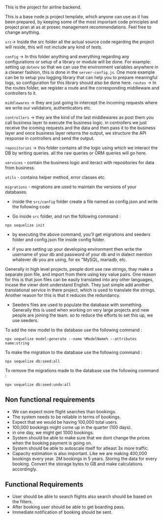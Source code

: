 This is the project for airline backend.

This is a base node js project template, which anyone can use as it has been prepared, by keeping some of the most important code principles and project
pran at as at prosec
management recommendations. Feel free to change anything.

`src`→ Inside the src folder all the actual source code regarding the project will reside, this will not include any kind of tests.

`config` → In this folder anything and everything regarding any configurations or setup of a library or module will be done. For example: setting up `dotenv` so that we can use the environment variables anywhere in a cleaner fashion, this is done in the `server-config.js`. One more example can be to setup you logging library that can help you to prepare meaningful logs, so configuration for this library should also be done here.
`routes` → In the routes folder, we register a route and the corresponding middleware and controllers to it.

`middlewares` → they are just going to intercept the incoming requests where we write our validators, authenticators etc.

`controllers` → they are the kind of the last middlewares as post them you call business layer to execute the business logic. in controllers we just receive the icoming requests and the data and then pass it to the business layer and once business layer returns the output, we structure the API response in controllers and send the output.

`repositories` → this folder contains all the logic using which we interact the DB by writing queries. all the raw queries or ORM queries will go here.

`services` - contain the business logic and iteract with repositories for data from business.

`utils` - contains helper method, error classes etc.

`migrations` - migrations are used to maintain the versions of your databases.

- inside the `src/config` folder create a file named as config.json and write the following code

- Go inside `src` folder, and run the following command :

```
npx sequelize init
```

- by executing the above command, you'll get migrations and seeders folder and config.json file inside config folder.

- if you are setting up your developing environment then write the username of your db and password of your db and in dialect mention whatever db you are using, for ex "MySQL, mariadb, etc.

Generally in high level projects, people dont use raw strings, thay make a separate json file, and import from there using key value pairs. One reason for this is that json files can be easily translated into any other languages, incase the viewr dont understand English. They just simple add another translational service in there project, which is used to translate the strings. Another reason for this is that it reduces the redundancy.

- Seeders files are used to populate the database with something. Generally this is used when working on very large projects and new people are joining the team. so to reduce the efforts to set this up, we use seeders.

To add the new model to the database use the following command :

```
npx sequelize model:generate --name %ModelName% --attributes name:string
```

To make the migration to the database use the following command :

```
npx sequelize db:seed:all
```

To remove the migrations made to the database use the following command :

```
npx sequelize db:seed:undo:all
```

## Non functional requirements

- We can expect more flight searches than bookings.
- The system needs to be reliable in terms of bookings.
- Expect that we would be having 100,000 total users.
- 100,000 bookings might come up in the quarter (100 days).
- in one day, we might get 1000 bookings.
- System should be able to make sure that we dont change the prices when the booking payment is going on.
- System should be able to autoscale itself for atleast 3x more traffic.
- Capacity estimation is also important. Like we are making 400,000 bookings every year. 2M bookings in 5 years. Storing the data for every booking. Convert the storage bytes to GB and make calculations accordingly.

## Functional Requirements

- User should be able to search flights also search should be based on the filters.
- After booking user should be able to get boarding pass.
- Immediate notification of booking should be sent.

